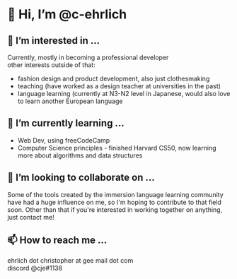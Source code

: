 # 👋 Hi, I’m @c-ehrlich
## 👀 I’m interested in ...
Currently, mostly in becoming a professional developer  
other interests outside of that:  
* fashion design and product development, also just clothesmaking
* teaching (have worked as a design teacher at universities in the past)
* language learning (currently at N3-N2 level in Japanese, would also love to learn another European language
## 🌱 I’m currently learning ...
* Web Dev, using freeCodeCamp
* Computer Science principles - finished Harvard CS50, now learning more about algorithms and data structures
## 💞️ I’m looking to collaborate on ...
Some of the tools created by the immersion language learning community have had a huge influence on me, so I'm hoping to contribute to that field soon.
Other than that if you're interested in working together on anything, just contact me!
## 📫 How to reach me ...
ehrlich dot christopher at gee mail dot com  
discord @cje#1138
